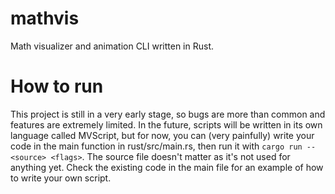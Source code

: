 # mathvis

Math visualizer and animation CLI written in Rust.

# How to run

This project is still in a very early stage, so bugs are more than common and features are extremely limited.
In the future, scripts will be written in its own language called MVScript, but for now, you can (very painfully) write your code in the main function in rust/src/main.rs, then run it with `cargo run -- <source> <flags>`. The source file doesn't matter as it's not used for anything yet.
Check the existing code in the main file for an example of how to write your own script.

